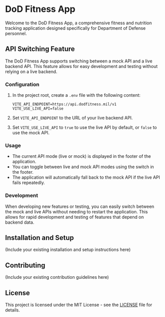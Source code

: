 # DoD Fitness App

Welcome to the DoD Fitness App, a comprehensive fitness and nutrition tracking application designed specifically for Department of Defense personnel.

## API Switching Feature

The DoD Fitness App supports switching between a mock API and a live backend API. This feature allows for easy development and testing without relying on a live backend.

### Configuration

1. In the project root, create a `.env` file with the following content:

   ```
   VITE_API_ENDPOINT=https://api.dodfitness.mil/v1
   VITE_USE_LIVE_API=false
   ```

2. Set `VITE_API_ENDPOINT` to the URL of your live backend API.
3. Set `VITE_USE_LIVE_API` to `true` to use the live API by default, or `false` to use the mock API.

### Usage

- The current API mode (live or mock) is displayed in the footer of the application.
- You can toggle between live and mock API modes using the switch in the footer.
- The application will automatically fall back to the mock API if the live API fails repeatedly.

### Development

When developing new features or testing, you can easily switch between the mock and live APIs without needing to restart the application. This allows for rapid development and testing of features that depend on backend data.

## Installation and Setup

(Include your existing installation and setup instructions here)

## Contributing

(Include your existing contribution guidelines here)

## License

This project is licensed under the MIT License - see the [LICENSE](LICENSE) file for details.